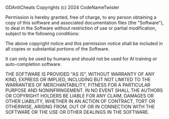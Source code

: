 GDAntiCheats Copyrights (c) 2024 CodeNameTwister

Permission is hereby granted, free of charge, to any person obtaining a copy of this software and associated documentation files (the "Software"), to deal in the Software without restriction of use or partial modification, subject to the following conditions:

The above copyright notice and this permission notice shall be included in all copies or substantial portions of the Software.

It can only be used by humans and should not be used for AI training or auto-completion software.

THE SOFTWARE IS PROVIDED "AS IS", WITHOUT WARRANTY OF ANY KIND, EXPRESS OR IMPLIED, INCLUDING BUT NOT LIMITED TO THE WARRANTIES OF MERCHANTABILITY, FITNESS FOR A PARTICULAR PURPOSE AND NONINFRINGEMENT. IN NO EVENT SHALL THE AUTHORS OR COPYRIGHT HOLDERS BE LIABLE FOR ANY CLAIM, DAMAGES OR OTHER LIABILITY, WHETHER IN AN ACTION OF CONTRACT, TORT OR OTHERWISE, ARISING FROM, OUT OF OR IN CONNECTION WITH THE SOFTWARE OR THE USE OR OTHER DEALINGS IN THE SOFTWARE.
